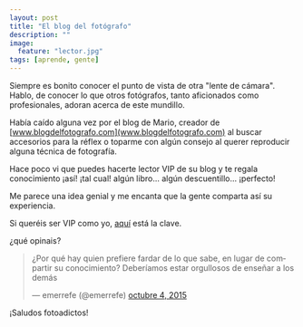 ```yaml
---
layout: post
title: "El blog del fotógrafo"
description: ""
image:
  feature: "lector.jpg"
tags: [aprende, gente]
---
```


Siempre es bonito conocer el punto de vista de otra "lente de cámara". Hablo, de conocer lo que otros fotógrafos, tanto aficionados como profesionales, adoran acerca de este mundillo.

Había caído alguna vez por el blog de Mario, creador de [www.blogdelfotografo.com](www.blogdelfotografo.com) al buscar accesorios para la réflex o toparme con algún consejo al querer reproducir alguna técnica de fotografía.

Hace poco vi que puedes hacerte lector VIP de su blog y te regala conocimiento ¡así! ¡tal cual! algún libro... algún descuentillo... ¡perfecto!

Me parece una idea genial y me encanta que la gente comparta así su experiencia.

Si queréis ser VIP como yo, [aquí](http://www.blogdelfotografo.com/hazte-lector-vip) está la clave.

¿qué opinais?

<blockquote class="twitter-tweet" lang="es">
<p dir="ltr" lang="es">¿Por qué hay quien prefiere fardar de lo que sabe, en lugar de compartir su conocimiento? Deberíamos estar orgullosos de enseñar a los demás</p>
— emerrefe (@emerrefe) <a href="https://twitter.com/emerrefe/status/650470889369280512">octubre 4, 2015</a></blockquote>
<script src="//platform.twitter.com/widgets.js" async="" charset="utf-8"></script>

¡Saludos fotoadictos!
